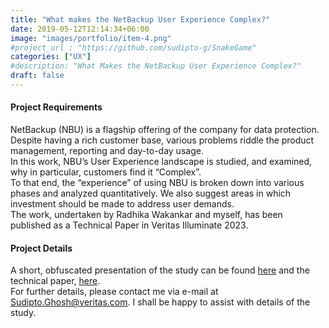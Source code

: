 ```yaml
---
title: "What makes the NetBackup User Experience Complex?"
date: 2019-05-12T12:14:34+06:00
image: "images/portfolio/item-4.png"
#project_url : "https://github.com/sudipto-g/SnakeGame"
categories: ["UX"]
#description: "What Makes the NetBackup User Experience Complex?"
draft: false
---
```


#### Project Requirements

NetBackup (NBU) is a flagship offering of the company for data protection. Despite having a rich customer base, various problems riddle the product management, reporting and day-to-day usage.  
In this work, NBU’s User Experience landscape is studied, and examined, why in particular, customers find it “Complex”.  
To that end, the “experience” of using NBU is broken down into various phases and analyzed quantitatively. We also suggest areas in which investment should be made to address user demands.  
The work, undertaken by Radhika Wakankar and myself, has been published as a Technical Paper in Veritas Illuminate 2023.   

#### Project Details

A short, obfuscated presentation of the study can be found [here](https://drive.google.com/file/d/1g_8N5bp-9lzd93W_LAezCrbWYpgbcahO/view?usp=sharing) and the technical paper, [here](https://drive.google.com/file/d/1pMtneM6c9ecZ0qxeVVvSUQjz0P6bwqGA/view?usp=sharing).    
For further details, please contact me via e-mail at Sudipto.Ghosh@veritas.com. I shall be happy to assist with details of the study.  
